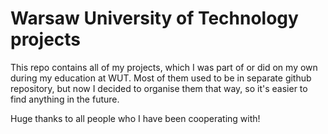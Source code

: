 # Warsaw University of Technology projects

This repo contains all of my projects, which I was part of or did on my own during my education at WUT.
Most of them used to be in separate github repository, but now I decided to organise them that way, so it's easier to find anything in the future.

Huge thanks to all people who I have been cooperating with!
